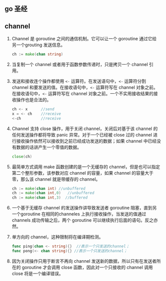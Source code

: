 ## go 圣经

## channel

1. Channel 是 goroutine 之间的通信机制。它可以让一个 goroutine 通过它给另一个grouting 发送信息。

   ```go
   ch := make(chan string)
   ```

2. 当复制一个 channel 或者用于函数参数传递时，只是拷贝一个 channel 引用。

3. 发送和接收连个操作都使用 `<-` 运算符。在发送语句中，`<-` 运算符分割 channel 和要发送的值。在接收语句中，`<-` 运算符写在 channel 对象之前。在接收语句中，`<-` 运算符写在 channel 对象之前。一个不实用接收结果的接收操作也是合法的。

   ```go
   ch <- x		//send
   x = <- ch 	//receive
   <-ch 		//receive
   ```

4. Channel 支持 close 操作，用于关闭 channel，关闭后对基于该 channel 的任何发送操作都将导致 panic 异常。对于一个已经被 close 过的 channel 进行接收操作依然可以接收到之前已经成功发送的数据；如果 channel 中已经没有数据的话讲产生一个零值的数据。

   ```go
   close(ch)
   ```

5. 最简单方式调用 make 函数创建的是一个无缓存的 channel，但是也可以指定第二个整形参数，该参数对应 channel 的容量，如果 channel 的容量大于零，那么该 channel 就是带缓存的 channel。

   ```go
   ch := make(chan int)	//unbuffered
   ch := make(chan int,0)	//unbuffered
   ch := make(chan int,3)  //buffered
   ```

6. 一个基于无缓存 channel 的发送操作讲导致发送者 goroutine 阻塞，直到另一个goroutine 在相同的channeles 上执行接收操作，当发送的值通过 channels 成功传输之后，两个 goroutine 可以继续执行后面的语句。反之亦然。

7. 单方向的 channel，这种限制将在编译期检测。

   ```go
   func ping(chan <- string){}	//表示一个只发送的channel；
   func pong(<- chan string){} //表示一个只发送的channel；
   ```

8. 因为关闭操作只用于断言不再向 channel 发送新的数据，所以只有在发送者所在的 goroutine 才会调用 close 函数，因此对一个只接收的 channel 调用 close 将是一个编译错误。